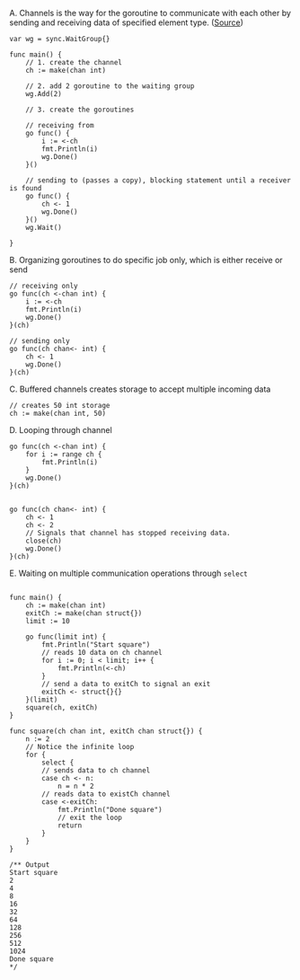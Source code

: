 A. Channels is the way for the goroutine to communicate with each other by sending and receiving data of specified element type.
([Source](https://golang.org/ref/spec#Channel_types))

```
var wg = sync.WaitGroup{}

func main() {
	// 1. create the channel
	ch := make(chan int)

	// 2. add 2 goroutine to the waiting group
	wg.Add(2)

	// 3. create the goroutines

	// receiving from
	go func() {
		i := <-ch
		fmt.Println(i)
		wg.Done()
	}()

	// sending to (passes a copy), blocking statement until a receiver is found
	go func() {
		ch <- 1
		wg.Done()
	}()
	wg.Wait()

}

```

B. Organizing goroutines to do specific job only, which is either receive or send

```
// receiving only
go func(ch <-chan int) {
    i := <-ch
    fmt.Println(i)
    wg.Done()
}(ch)

// sending only
go func(ch chan<- int) {
    ch <- 1
    wg.Done()
}(ch)
```

C. Buffered channels creates storage to accept multiple incoming data

```
// creates 50 int storage
ch := make(chan int, 50)
```

D. Looping through channel

```
go func(ch <-chan int) {
    for i := range ch {
        fmt.Println(i)
    }
    wg.Done()
}(ch)


go func(ch chan<- int) {
    ch <- 1
    ch <- 2
	// Signals that channel has stopped receiving data.
    close(ch)
    wg.Done()
}(ch)
```

E. Waiting on multiple communication operations through `select`

```

func main() {
	ch := make(chan int)
	exitCh := make(chan struct{})
	limit := 10

	go func(limit int) {
		fmt.Println("Start square")
		// reads 10 data on ch channel
		for i := 0; i < limit; i++ {
			fmt.Println(<-ch)
		}
		// send a data to exitCh to signal an exit
		exitCh <- struct{}{}
	}(limit)
	square(ch, exitCh)
}

func square(ch chan int, exitCh chan struct{}) {
	n := 2
	// Notice the infinite loop
	for {
		select {
		// sends data to ch channel
		case ch <- n:
			n = n * 2
		// reads data to existCh channel
		case <-exitCh:
			fmt.Println("Done square")
			// exit the loop
			return
		}
	}
}

/** Output
Start square
2
4
8
16
32
64
128
256
512
1024
Done square
*/
```

